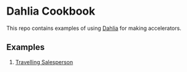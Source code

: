 # Dahlia Cookbook

This repo contains examples of using [Dahlia](https://github.com/cucapra/dahlia) for making accelerators.

## Examples

1. [Travelling Salesperson](./travelling-salesperson/README.md)
